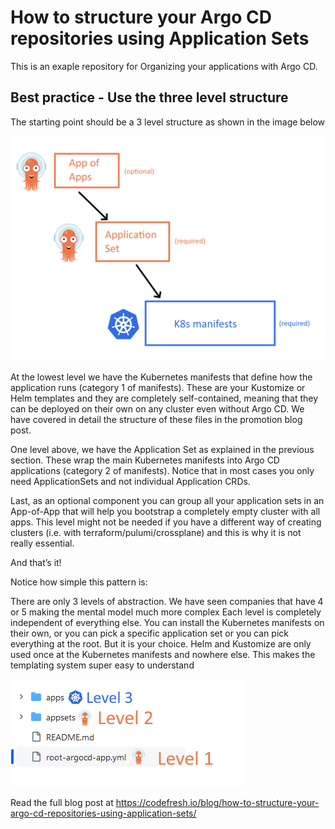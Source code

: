 # How to structure your Argo CD repositories using Application Sets

This is an exaple repository for Organizing your applications with Argo CD.

## Best practice - Use the three level structure

The starting point should be a 3 level structure as shown in the image below

![structure](docs/hierarchy-of-manifests.png)

At the lowest level we have the Kubernetes manifests that define how the application runs (category 1 of manifests). These are your Kustomize or Helm templates and they are completely self-contained, meaning that they can be deployed on their own on any cluster even without Argo CD. We have covered in detail the structure of these files in the promotion blog post. 

One level above, we have the Application Set as explained in the previous section. These wrap the main Kubernetes manifests into Argo CD applications (category 2 of manifests). Notice that in most cases you only need ApplicationSets and not individual Application CRDs.

Last, as an optional component you can group all your application sets in an App-of-App that will help you bootstrap a completely empty cluster with all apps. This level might not be needed if you have a different way of creating clusters (i.e. with terraform/pulumi/crossplane) and this is why it is not really essential.

And that’s it!

Notice how simple this pattern is:

There are only 3 levels of abstraction. We have seen companies that have 4 or 5 making the mental model much more complex
Each level is completely independent of everything else. You can install the Kubernetes manifests on their own, or you can pick a specific application set or you can pick everything at the root. But it is your choice.
Helm and Kustomize are only used once at the Kubernetes manifests and nowhere else. This makes the templating system super easy to understand

![folders](docs/levels.png)

Read the full blog post at https://codefresh.io/blog/how-to-structure-your-argo-cd-repositories-using-application-sets/


